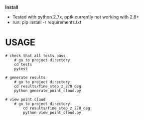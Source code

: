 **Install**
- Tested with python 2.7x, pptk currently not working with 2.8+
- run: pip install -r requirements.txt

# USAGE
    # check that all tests pass
        # go to project directory
        cd tests
        pytest

    # generate results
        # go to project directory
        cd results/fine_step_z_270_deg
        python generate_point_cloud.py

    # view point cloud
        # go to project directory
            cd results/fine_step_z_270_deg
            python view_point_cloud.py